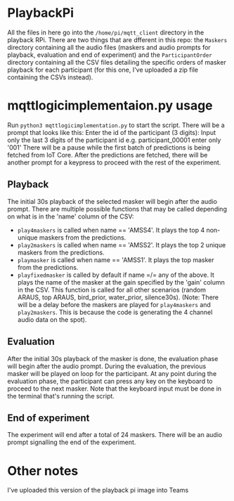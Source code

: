 # PlaybackPi
All the files in here go into the <code>/home/pi/mqtt_client</code> directory in the playback RPi. There are two things that are dfferent in this repo: the <code>Maskers</code>
directory containing all the audio files (maskers and audio prompts for playback, evaluation and end of experiment) and the <code>ParticipantOrder</code> directory
containing all the CSV files detailing the specific orders of masker playback for each participant (for this one, I've uploaded a zip file containing the CSVs instead).

# mqttlogicimplementaion.py usage
Run <code>python3 mqttlogicimplementation.py</code> to start the script. There will be a prompt that looks like this:
  Enter the id of the participant (3 digits): 
Input only the last 3 digits of the participant id e.g. participant_00001 enter only '001'
There will be a pause while the first batch of predictions is being fetched from IoT Core. After the predictions are fetched, there will be another prompt for a keypress to proceed with the rest of the experiment.

## Playback
The initial 30s playback of the selected masker will begin after the audio prompt. There are multiple possible functions that may be called depending on what is in the 'name' column of the CSV:
- <code>play4maskers</code> is called when name == 'AMSS4'. It plays the top 4 non-unique maskers from the predictions.
- <code>play2maskers</code> is called when name == 'AMSS2'. It plays the top 2 unique maskers from the predictions.
- <code>playmasker</code> is called when name == 'AMSS1'. It plays the top masker from the predictions.
- <code>playfixedmasker</code> is called by default if name =/= any of the above. It plays the name of the masker at the gain specified by the 'gain' column in the CSV.
This function is called for all other scenarios (random ARAUS, top ARAUS, bird_prior, water_prior, silence30s).
(Note: There will be a delay before the maskers are played for <code>play4maskers</code> and <code>play2maskers</code>. This is because the code is generating the 4 channel audio data on the spot).

## Evaluation
After the initial 30s playback of the masker is done, the evaluation phase will begin after the audio prompt. During the evaluation, the previous masker will be played
on loop for the participant. At any point during the evaluation phase, the participant can press any key on the keyboard to proceed to the next masker. Note that the
keyboard input must be done in the terminal that's running the script.

## End of experiment
The experiment will end after a total of 24 maskers. There will be an audio prompt signalling the end of the experiment.

# Other notes
I've uploaded this version of the playback pi image into Teams
